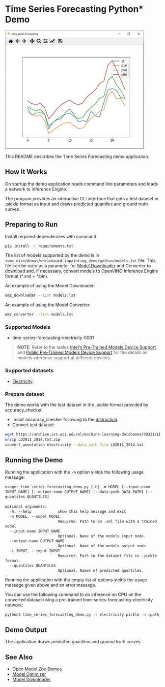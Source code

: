 # Time Series Forecasting Python\* Demo

![example](./time_series_forecasting_demo.jpg)

This README describes the Time Series Forecasting demo application.

## How It Works

On startup the demo application reads command line parameters and loads a network to Inference Engine.

The program provides an interactive CLI interface that gets a test dataset in .pickle format as input and draws predicted quantiles and ground truth curves.

## Preparing to Run

Install required dependencies with command:

```sh
pip install -r requirements.txt
```

The list of models supported by the demo is in `<omz_dir>/demos/whiteboard_inpainting_demo/python/models.lst` file.
This file can be used as a parameter for [Model Downloader](../../../tools/model_tools/README.md) and Converter to download and, if necessary, convert models to OpenVINO Inference Engine format (\*.xml + \*.bin).

An example of using the Model Downloader:

```sh
omz_downloader --list models.lst
```

An example of using the Model Converter:

```sh
omz_converter --list models.lst
```

### Supported Models

* time-series-forecasting-electricity-0001

> **NOTE**: Refer to the tables [Intel's Pre-Trained Models Device Support](../../../models/intel/device_support.md) and [Public Pre-Trained Models Device Support](../../../models/public/device_support.md) for the details on models inference support at different devices.

### Supported datasets

* [Electricity](https://archive.ics.uci.edu/ml/machine-learning-databases/00321/LD2011_2014.txt.zip).

### Prepare dataset

The demo works with the test dataset in the .pickle format provided by accuracy_checker.

* Install accuracy_checker following to the [instruction](../../../tools/accuracy_checker/README.md).
* Convert test dataset:

```sh
wget https://archive.ics.uci.edu/ml/machine-learning-databases/00321/LD2011_2014.txt.zip
unzip LD2011_2014.txt.zip
convert_annotation electricity --data_path_file LD2011_2014.txt
```

## Running the Demo

Running the application with the `-h` option yields the following usage message:

```
usage: time_series_forecasting_demo.py [-h] -m MODEL [--input-name INPUT_NAME] [--output-name OUTPUT_NAME] [--data-path DATA_PATH] [--quantiles QUANTILES]

optional arguments:
  -h, --help            show this help message and exit
  -m MODEL, --model MODEL
                        Required. Path to an .xml file with a trained model
  --input-name INPUT_NAME
                        Optional. Name of the models input node.
  --output-name OUTPUT_NAME
                        Optional. Name of the models output node.
  -i INPUT, --input INPUT
                        Required. Path to the dataset file in .pickle format.
  --quantiles QUANTILES
                        Optional. Names of predicted quantiles.
```

Running the application with the empty list of options yields the usage message given above and an error message.

You can use the following command to do inference on CPU on the converted dataset using a pre-trained time-series-forecasting-electricity network:

```sh
python3 time_series_forecasting_demo.py -i electricity.pickle -m <path_to_model>/time-series-forecasting-electricity-0001.xml
```

## Demo Output

The application draws predicted quantiles and ground truth curves.

## See Also

* [Open Model Zoo Demos](../../README.md)
* [Model Optimizer](https://docs.openvinotoolkit.org/latest/_docs_MO_DG_Deep_Learning_Model_Optimizer_DevGuide.html)
* [Model Downloader](../../../tools/model_tools/README.md)
